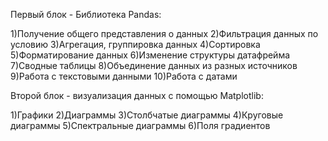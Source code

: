 Первый блок - Библиотека Pandas:

  1)Получение общего представления о данных
  2)Фильтрация данных по условию
  3)Агрегация, группировка данных
  4)Сортировка
  5)Форматирование данных
  6)Изменение структуры датафрейма
  7)Сводные таблицы
  8)Объединение данных из разных источников
  9)Работа с текстовыми данными
  10)Работа с датами

Второй блок - визуализация данных с помощью Matplotlib:

  1)Графики
  2)Диаграммы
  3)Столбчатые диаграммы
  4)Круговые диаграммы
  5)Спектральные диаграммы
  6)Поля градиентов

